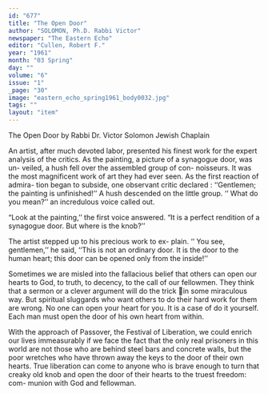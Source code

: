 ```yaml
---
id: "677"
title: "The Open Door"
author: "SOLOMON, Ph.D. Rabbi Victor"
newspaper: "The Eastern Echo"
editor: "Cullen, Robert F."
year: "1961"
month: "03 Spring"
day: ""
volume: "6"
issue: "1"
_page: "30"
image: "eastern_echo_spring1961_body0032.jpg"
tags: ""
layout: "item"
---
```

The Open Door
by
Rabbi Dr. Victor Solomon
Jewish Chaplain

An artist, after much devoted labor, presented his
finest work for the expert analysis of the critics. As
the painting, a picture of a synagogue door, was un-
veiled, a hush fell over the assembled group of con-
noisseurs. It was the most magnificent work of art
they had ever seen. As the first reaction of admira-
tion began to subside, one observant critic declared :
‘‘Gentlemen; the painting is unfinished!’’ A hush
descended on the little group. ‘‘ What do you mean?’’
an incredulous voice called out.

“Look at the painting,’’ the first voice answered.
“It is a perfect rendition of a synagogue door. But
where is the knob?’’

The artist stepped up to his precious work to ex-
plain. ‘‘ You see, gentlemen,’’ he said, ‘‘This is not an
ordinary door. It is the door to the human heart;
this door can be opened only from the inside!’’

Sometimes we are misled into the fallacious belief
that others can open our hearts to God, to truth, to
decency, to the call of our fellowmen. They think
that a sermon or a clever argument will do the trick
in some miraculous way. But spiritual sluggards
who want others to do their hard work for them are
wrong. No one can open your heart for you. It is a
case of do it yourself. Each man must open the door
of his own heart from within.

With the approach of Passover, the Festival of
Liberation, we could enrich our lives immeasurably
if we face the fact that the only real prisoners in this
world are not those who are behind steel bars and
concrete walls, but the poor wretches who have
thrown away the keys to the door of their own hearts.
True liberation can come to anyone who is brave
enough to turn that creaky old knob and open the
door of their hearts to the truest freedom: com-
munion with God and fellowman.
